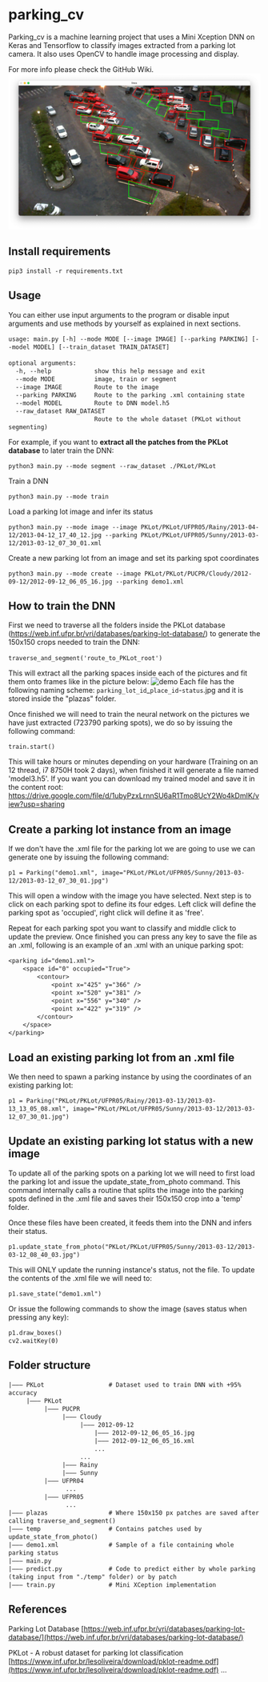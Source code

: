 # parking_cv
Parking_cv is a machine learning project that uses a Mini Xception DNN on Keras and Tensorflow to classify images extracted 
from a parking lot camera. It also uses OpenCV to handle image processing and display. 

For more info please check the GitHub Wiki.
![demo](screenshots/img.png)

## Install requirements
```
pip3 install -r requirements.txt
```

## Usage

You can either use input arguments to the program or disable input arguments and use methods by yourself as explained
in next sections.
```
usage: main.py [-h] --mode MODE [--image IMAGE] [--parking PARKING] [--model MODEL] [--train_dataset TRAIN_DATASET]

optional arguments:
  -h, --help            show this help message and exit
  --mode MODE           image, train or segment
  --image IMAGE         Route to the image
  --parking PARKING     Route to the parking .xml containing state
  --model MODEL         Route to DNN model.h5
  --raw_dataset RAW_DATASET
                        Route to the whole dataset (PKLot without segmenting)
```
For example, if you want to **extract all the patches from the PKLot database** to later train the DNN:
```
python3 main.py --mode segment --raw_dataset ./PKLot/PKLot
```
Train a DNN
```
python3 main.py --mode train
```
Load a parking lot image and infer its status
```
python3 main.py --mode image --image PKLot/PKLot/UFPR05/Rainy/2013-04-12/2013-04-12_17_40_12.jpg --parking PKLot/PKLot/UFPR05/Sunny/2013-03-12/2013-03-12_07_30_01.xml
```
Create a new parking lot from an image and set its parking spot coordinates
```
python3 main.py --mode create --image PKLot/PKLot/PUCPR/Cloudy/2012-09-12/2012-09-12_06_05_16.jpg --parking demo1.xml
```

## How to train the DNN
First we need to traverse all the folders inside the PKLot database
(https://web.inf.ufpr.br/vri/databases/parking-lot-database/) to generate the 150x150 crops needed to train the DNN:


```traverse_and_segment('route_to_PKLot_root')``` 

This will extract all the parking spaces inside each of the pictures and fit them onto frames like in the picture below:
![demo](screenshots/img_2.png)
Each file has the following naming scheme: `parking_lot_id`_`place_id`-`status`.jpg and it is stored inside the "plazas"
folder.

Once finished we will need to train the neural network on the pictures we have just extracted (723790 parking spots), 
we do so by issuing the following command:
```
train.start()
```

This will take hours or minutes depending on your hardware (Training on an 12 thread, i7 8750H took 2 days), 
when finished it will generate a file named 'model3.h5'. If you want you can download my trained model and save it in the
content root: 
https://drive.google.com/file/d/1ubyPzxLrnnSU6aR1Tmo8UcY2Wo4kDmIK/view?usp=sharing


## Create a parking lot instance from an image
If we don't have the .xml file for the parking lot we are going to use we can generate one by issuing the following
command:
```
p1 = Parking("demo1.xml", image="PKLot/PKLot/UFPR05/Sunny/2013-03-12/2013-03-12_07_30_01.jpg")
```
This will open a window with the image you have selected. Next step is to click on each parking spot to define its four
edges. Left click will define the parking spot as 'occupied', right click will define it as 'free'. 

Repeat for each parking spot you want to classify and middle click to update the preview. Once finished you can press 
any key to save the file as an .xml, following is an example of an .xml with an unique parking spot:
```
<parking id="demo1.xml">
    <space id="0" occupied="True">
        <contour>
            <point x="425" y="366" />
            <point x="520" y="381" />
            <point x="556" y="340" />
            <point x="422" y="319" />
        </contour>
    </space>
</parking>
```

## Load an existing parking lot from an .xml file

We then need to spawn a parking instance by using the coordinates of an existing parking lot:
```
p1 = Parking("PKLot/PKLot/UFPR05/Rainy/2013-03-13/2013-03-13_13_05_08.xml", image="PKLot/PKLot/UFPR05/Sunny/2013-03-12/2013-03-12_07_30_01.jpg")
```

## Update an existing parking lot status with a new image 
To update all of the parking spots on a parking lot we will need to first load the parking lot and issue the 
update_state_from_photo command.
This command internally calls a routine that splits the image into the parking spots defined in the .xml file and saves
their 150x150 crop into a 'temp' folder.

Once these files have been created, it feeds them into the DNN and infers their status.
```
p1.update_state_from_photo("PKLot/PKLot/UFPR05/Sunny/2013-03-12/2013-03-12_08_40_03.jpg")
```
This will ONLY update the running instance's status, not the file. To update the contents of the .xml file we will need to:
```
p1.save_state("demo1.xml")
```
Or issue the following commands to show the image (saves status when pressing any key):
```
p1.draw_boxes()
cv2.waitKey(0)
```
## Folder structure
```
|––– PKLot                  # Dataset used to train DNN with +95% accuracy
     |––– PKLot
          |––– PUCPR
               |––– Cloudy
                    |––– 2012-09-12
                        |––– 2012-09-12_06_05_16.jpg
                        |––– 2012-09-12_06_05_16.xml
                        ...
                    ...
               |––– Rainy
               |––– Sunny
          |––– UFPR04
                ...
          |––– UFPR05
                ...
|––– plazas                 # Where 150x150 px patches are saved after calling traverse_and_segment()
|––– temp                   # Contains patches used by update_state_from_photo()
|––– demo1.xml              # Sample of a file containing whole parking status
|––– main.py
|––– predict.py             # Code to predict either by whole parking (taking input from "./temp" folder) or by patch
|––– train.py               # Mini XCeption implementation
```
## References
Parking Lot Database [https://web.inf.ufpr.br/vri/databases/parking-lot-database/](https://web.inf.ufpr.br/vri/databases/parking-lot-database/)

PKLot - A robust dataset for parking lot classification [https://www.inf.ufpr.br/lesoliveira/download/pklot-readme.pdf](https://www.inf.ufpr.br/lesoliveira/download/pklot-readme.pdf)
 ...